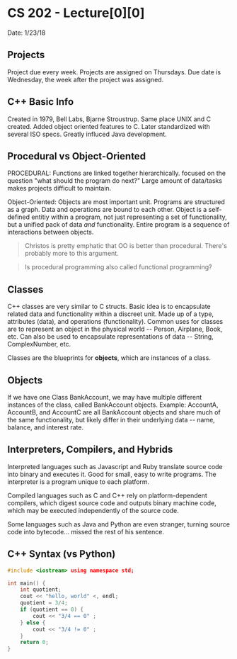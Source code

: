 # CS 202 - Lecture[0][0]
Date: 1/23/18

## Projects
Project due every week. Projects are assigned on Thursdays. Due date is
Wednesday, the week after the project was assigned.

## C++ Basic Info
Created in 1979, Bell Labs, Bjarne Stroustrup. Same place UNIX and C created.
Added object oriented features to C. Later standardized with several ISO specs.
Greatly influced Java development.

## Procedural vs Object-Oriented
PROCEDURAL: Functions are linked together hierarchically. focused on the
question "what should the program do next?" Large amount of data/tasks makes
projects difficult to maintain.

Object-Oriented: Objects are most important unit. Programs are structured as a
graph. Data and operations are bound to each other. Object is a self-defined
entitiy within a program, not just representing a set of functionality, but a
unified pack of data *and* functionality. Entire program is a sequence of
interactions between objects.

> Christos is pretty emphatic that OO is better than procedural. There's
probably more to this argument.

> Is procedural programming also called functional programming?

## Classes
C++ classes are very similar to C structs. Basic idea is to encapsulate related
data and functionality within a discreet unit. Made up of a type, attributes
(data), and operations (functionality). Common uses for classes are to
represent an object in the physical world -- Person, Airplane, Book, etc. Can
also be used to encapsulate representations of data -- String, ComplexNumber,
etc.

Classes are the blueprints for **objects**, which are instances of a class.

## Objects
If we have one Class BankAccount, we may have multiple different instances of
the class, called BankAccount objects. Example: AccountA, AccountB, and
AccountC are all BankAccount objects and share much of the same functionality,
but likely differ in their underlying data -- name, balance, and interest rate.

## Interpreters, Compilers, and Hybrids
Interpreted languages such as Javascript and Ruby translate source code into
binary and executes it. Good for small, easy to write programs. The interpreter
is a program unique to each platform.

Compiled languages such as C and C++ rely on platform-dependent compilers,
which digest source code and outputs binary machine code, which may be executed
independently of the source code.

Some languages such as Java and Python are even stranger, turning source code
into bytecode... missed the rest of his sentence.

## C++ Syntax (vs Python)
```cpp
#include <iostream> using namespace std;

int main() {
    int quotient;
    cout << "hello, world" <, endl;
    quotient = 3/4;
    if (quotient == 0) {
        cout << "3/4 == 0" ;
    } else {
        cout << "3/4 != 0" ;
    }
    return 0;
}
```
